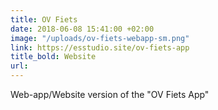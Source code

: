 ```yaml
---
title: OV Fiets
date: 2018-06-08 15:41:00 +02:00
image: "/uploads/ov-fiets-webapp-sm.png"
link: https://esstudio.site/ov-fiets-app
title_bold: Website
url: 
---
```


Web-app/Website version of the "OV Fiets App"
